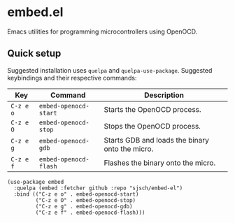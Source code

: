 # embed.el

Emacs utilities for programming microcontrollers using OpenOCD.

## Quick setup

Suggested installation uses `quelpa` and `quelpa-use-package`.
Suggested keybindings and their respective commands:

| Key | Command | Description |
| --- | --- | --- |
| `C-z e o` | `embed-openocd-start` | Starts the OpenOCD process. |
| `C-z e O` | `embed-openocd-stop` | Stops the OpenOCD process. |
| `C-z e g` | `embed-openocd-gdb` | Starts GDB and loads the binary onto the micro. |
| `C-z e f` | `embed-openocd-flash` | Flashes the binary onto the micro. |

```elisp
(use-package embed
  :quelpa (embed :fetcher github :repo "sjsch/embed-el")
  :bind (("C-z e o" . embed-openocd-start)
         ("C-z e O" . embed-openocd-stop)
         ("C-z e g" . embed-openocd-gdb)
         ("C-z e f" . embed-openocd-flash)))
```
